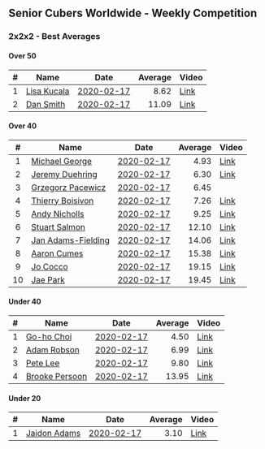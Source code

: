 ## Senior Cubers Worldwide - Weekly Competition
### 2x2x2 - Best Averages

#### Over 50

| # | Name | Date | Average | Video |
| :--: | -- | :--: | --: | -- |
| 1 | [Lisa Kucala](../persons/lisa_kucala.md) | [2020-02-17](2020-02-17.md) | 8.62 | [Link](https://www.facebook.com/events/176704156956327/permalink/177822780177798/) |
| 2 | [Dan Smith](../persons/dan_smith.md) | [2020-02-17](2020-02-17.md) | 11.09 | [Link](https://www.facebook.com/events/176704156956327/permalink/178124056814337/) |

#### Over 40

| # | Name | Date | Average | Video |
| :--: | -- | :--: | --: | -- |
| 1 | [Michael George](../persons/michael_george.md) | [2020-02-17](2020-02-17.md) | 4.93 | [Link](https://www.facebook.com/events/176704156956327/permalink/178424350117641/) |
| 2 | [Jeremy Duehring](../persons/jeremy_duehring.md) | [2020-02-17](2020-02-17.md) | 6.30 | [Link](https://www.facebook.com/events/176704156956327/permalink/177381356888607/) |
| 3 | [Grzegorz Pacewicz](../persons/grzegorz_pacewicz.md) | [2020-02-17](2020-02-17.md) | 6.45 | |
| 4 | [Thierry Boisivon](../persons/thierry_boisivon.md) | [2020-02-17](2020-02-17.md) | 7.26 | [Link](https://www.facebook.com/events/176704156956327/permalink/181037429856333/) |
| 5 | [Andy Nicholls](../persons/andy_nicholls.md) | [2020-02-17](2020-02-17.md) | 9.25 | [Link](https://www.facebook.com/events/176704156956327/permalink/177170673576342/) |
| 6 | [Stuart Salmon](../persons/stuart_salmon.md) | [2020-02-17](2020-02-17.md) | 12.10 | [Link](https://www.facebook.com/events/176704156956327/permalink/181182663175143/) |
| 7 | [Jan Adams-Fielding](../persons/jan_adams-fielding.md) | [2020-02-17](2020-02-17.md) | 14.06 | [Link](https://www.facebook.com/events/176704156956327/permalink/180508603242549/) |
| 8 | [Aaron Cumes](../persons/aaron_cumes.md) | [2020-02-17](2020-02-17.md) | 15.38 | [Link](https://www.facebook.com/events/176704156956327/permalink/178556813437728/) |
| 9 | [Jo Cocco](../persons/jo_cocco.md) | [2020-02-17](2020-02-17.md) | 19.15 | [Link](https://www.facebook.com/events/176704156956327/permalink/181058473187562/) |
| 10 | [Jae Park](../persons/jae_park.md) | [2020-02-17](2020-02-17.md) | 19.45 | [Link](https://www.facebook.com/events/176704156956327/permalink/177449880215088/) |

#### Under 40

| # | Name | Date | Average | Video |
| :--: | -- | :--: | --: | -- |
| 1 | [Go-ho Choi](../persons/go-ho_choi.md) | [2020-02-17](2020-02-17.md) | 4.50 | [Link](https://www.facebook.com/events/176704156956327/permalink/178287783464631/) |
| 2 | [Adam Robson](../persons/adam_robson.md) | [2020-02-17](2020-02-17.md) | 6.99 | [Link](https://www.facebook.com/events/176704156956327/permalink/178953400064736/) |
| 3 | [Pete Lee](../persons/pete_lee.md) | [2020-02-17](2020-02-17.md) | 9.80 | [Link](https://www.facebook.com/events/176704156956327/permalink/179850233308386/) |
| 4 | [Brooke Persoon](../persons/brooke_persoon.md) | [2020-02-17](2020-02-17.md) | 13.95 | [Link](https://www.facebook.com/events/176704156956327/permalink/181292296497513/) |

#### Under 20

| # | Name | Date | Average | Video |
| :--: | -- | :--: | --: | -- |
| 1 | [Jaidon Adams](../persons/jaidon_adams.md) | [2020-02-17](2020-02-17.md) | 3.10 | [Link](https://www.facebook.com/events/176704156956327/permalink/180633799896696/) |

